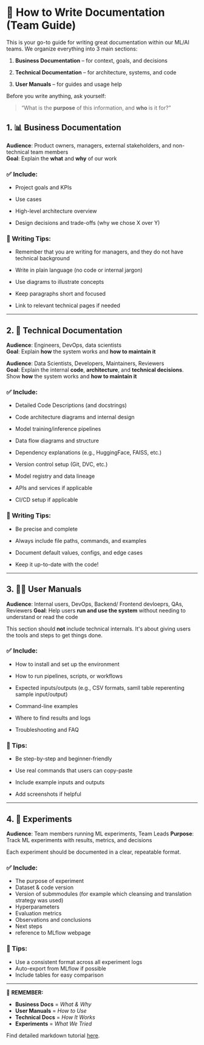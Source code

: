 # 📝 How to Write Documentation (Team Guide)

This is your go-to guide for writing great documentation within our ML/AI teams. We organize everything into 3 main 
sections:

1.  **Business Documentation**  – for context, goals, and decisions
    
2.  **Technical Documentation**  – for architecture, systems, and code
    
3.  **User Manuals**  – for guides and usage help
    

Before you write anything, ask yourself:

> “What is the  **purpose**  of this information, and  **who**  is it for?”


## 1. 📊 Business Documentation

**Audience**: Product owners, managers, external stakeholders, and non-technical team members  
**Goal**: Explain the  **what**  and  **why**  of our work

### ✅ Include:

-   Project goals and KPIs
    
-   Use cases
    
-   High-level architecture overview
  
-   Design decisions and trade-offs (why we chose X over Y)
    
    

### 📌 Writing Tips:

- Remember that you are writing for managers, and they do not have technical background
  
- Write in plain language (no code or internal jargon)
    
-   Use diagrams to illustrate concepts
    
-   Keep paragraphs short and focused
    
-   Link to relevant technical pages if needed

---
## 2. 🧱 Technical Documentation

**Audience**: Engineers, DevOps, data scientists  
**Goal**: Explain  **how**  the system works and  **how to maintain it**


**Audience**: Data Scientists, Developers, Maintainers, Reviewers  
**Goal**: Explain the internal **code**, **architecture**, and **technical decisions**. Show **how** the system 
works and  **how to maintain it**

### ✅ Include:

-   Detailed Code Descriptions (and docstrings)

-  Code architecture diagrams  and internal design
    
-  Model training/inference pipelines

-  Data flow diagrams and structure
        
-    Dependency explanations (e.g., HuggingFace, FAISS, etc.)
    
-   Version control setup (Git, DVC, etc.)
    
-   Model registry and data lineage

-   APIs and services if applicable 
    
-   CI/CD setup if applicable 

    

### 📌 Writing Tips:

-   Be precise and complete
    
-   Always include file paths, commands, and examples
    
-   Document default values, configs, and edge cases
    
-   Keep it up-to-date with the code!


---

## 3. 🧑‍💻 User Manuals

**Audience**: Internal users, DevOps, Backend/ Frontend devloeprs, QAs, Reviewers
**Goal**: Help users **run and use the system** without needing to understand or read the code  

This section should **not** include technical internals. It's about giving users the tools and steps to get things 
done.

### ✅ Include:
- How to install and set up the environment  

- How to run pipelines, scripts, or workflows  

- Expected inputs/outputs (e.g., CSV formats, samll table reperenting sample input/output)  

- Command-line examples  

- Where to find results and logs  

- Troubleshooting and FAQ


### 📌 Tips:

-   Be step-by-step and beginner-friendly
    
-   Use real commands that users can copy-paste
    
-   Include example inputs and outputs
    
-   Add screenshots if helpful


---

## 4. 🧪 Experiments  
**Audience**: Team members running ML experiments, Team Leads
**Purpose**: Track ML experiments with results, metrics, and decisions

Each experiment should be documented in a clear, repeatable format.

### ✅ Include:
- The purpose of experiment  
- Dataset & code version  
- Version of submmodules (for example which cleansing and translation strategy was used)
- Hyperparameters  
- Evaluation metrics  
- Observations and conclusions  
- Next steps
- reference to MLflow webpage  

### 📌 Tips:
- Use a consistent format across all experiment logs  
- Auto-export from MLflow if possible  
- Include tables for easy comparison



---

🧠 **REMEMBER:**  
- **Business Docs** = *What & Why*  
- **User Manuals** = *How to Use*  
- **Technical Docs** = *How It Works*  
- **Experiments** = *What We Tried*


Find detailed markdown tutorial [here](./markdown-guide.md).